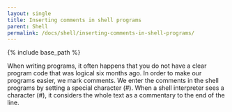 ```yaml
---
layout: single
title: Inserting comments in shell programs
parent: Shell
permalink: /docs/shell/inserting-comments-in-shell-programs/
---
```


{% include base_path %}

When writing programs, it often happens that you do not have a clear program code that was logical six months ago.
In order to make our programs easier, we mark comments. We enter the comments in the shell programs by setting a special character (#).
When a shell interpreter sees a character (#), it considers the whole text as a commentary to the end of the line.
